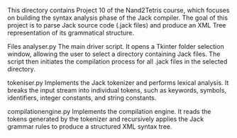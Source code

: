 This directory contains Project 10 of the Nand2Tetris course, which focuses on building the syntax analysis phase of the Jack compiler. 
The goal of this project is to parse Jack source code (.jack files) and produce an XML Tree representation of its grammatical structure.

Files
analyser.py
The main driver script. It opens a Tkinter folder selection window, allowing the user to select a directory containing Jack files.
The script then initiates the compilation process for all .jack files in the selected directory.

tokeniser.py
Implements the Jack tokenizer and performs lexical analysis. 
It breaks the input stream into individual tokens, such as keywords, symbols, identifiers, integer constants, and string constants.

compilationengine.py
Implements the compilation engine.
It reads the tokens generated by the tokenizer and recursively applies the Jack grammar rules to produce a structured XML syntax tree.
